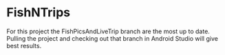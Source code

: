 # FishNTrips

For this project the FishPicsAndLiveTrip branch are the most up to date.
Pulling the project and checking out that branch in Android Studio will give best results.

